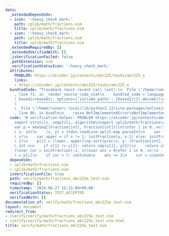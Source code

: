 ```yaml
---
data:
  _extendedDependsOn:
  - icon: ':heavy_check_mark:'
    path: cplib/math/fractions.nim
    title: cplib/math/fractions.nim
  - icon: ':heavy_check_mark:'
    path: cplib/math/fractions.nim
    title: cplib/math/fractions.nim
  _extendedRequiredBy: []
  _extendedVerifiedWith: []
  _isVerificationFailed: false
  _pathExtension: nim
  _verificationStatusIcon: ':heavy_check_mark:'
  attributes:
    PROBLEM: https://atcoder.jp/contests/abc225/tasks/abc225_e
    links:
    - https://atcoder.jp/contests/abc225/tasks/abc225_e
  bundledCode: "Traceback (most recent call last):\n  File \"/home/runner/.local/lib/python3.12/site-packages/onlinejudge_verify/documentation/build.py\"\
    , line 71, in _render_source_code_stat\n    bundled_code = language.bundle(stat.path,\
    \ basedir=basedir, options={'include_paths': [basedir]}).decode()\n          \
    \         ^^^^^^^^^^^^^^^^^^^^^^^^^^^^^^^^^^^^^^^^^^^^^^^^^^^^^^^^^^^^^^^^^^^^^^^^^^^^^^^^^\n\
    \  File \"/home/runner/.local/lib/python3.12/site-packages/onlinejudge_verify/languages/nim.py\"\
    , line 86, in bundle\n    raise NotImplementedError\nNotImplementedError\n"
  code: "# verification-helper: PROBLEM https://atcoder.jp/contests/abc225/tasks/abc225_e\n\
    import strutils, sequtils, algorithm\nimport cplib/math/fractions\n\nvar n = stdin.readLine.parseint\n\
    var p = newSeq[(Fraction[int], Fraction[int])](n)\nfor i in 0..<n:\n    var x,\
    \ y: int\n    (x, y) = stdin.readLine.split.map parseInt\n    var lower = initFraction(y-1,\
    \ x)\n    var upper = if x != 1: initFraction(y, x-1) else: initFraction(int(2000000000),\
    \ 1)\n    p[i] = (lower, upper)\np.sort(proc(x, y: (Fraction[int], Fraction[int])):\
    \ int =\n    if x[1] != y[1]: return cmp(x[1], y[1])\n    return cmp(x[0], y[0])\n\
    )\nvar cur = initFraction(-2, 1)\nvar ans = 0\nfor i in 0..<n:\n    var (l, u)\
    \ = p[i]\n    if cur > l: continue\n    ans += 1\n    cur = u\necho ans\n"
  dependsOn:
  - cplib/math/fractions.nim
  - cplib/math/fractions.nim
  isVerificationFile: true
  path: verify/math/fractions_abc225e_test.nim
  requiredBy: []
  timestamp: '2024-06-27 15:21:09+09:00'
  verificationStatus: TEST_ACCEPTED
  verifiedWith: []
documentation_of: verify/math/fractions_abc225e_test.nim
layout: document
redirect_from:
- /verify/verify/math/fractions_abc225e_test.nim
- /verify/verify/math/fractions_abc225e_test.nim.html
title: verify/math/fractions_abc225e_test.nim
---
```

